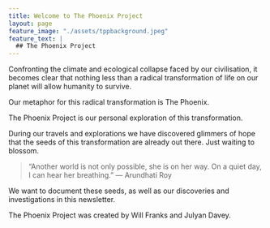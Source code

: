 ```yaml
---
title: Welcome to The Phoenix Project
layout: page
feature_image: "./assets/tppbackground.jpeg"
feature_text: |
  ## The Phoenix Project
---
```


Confronting the climate and ecological collapse faced by our civilisation, it becomes clear that nothing less than a radical transformation of life on our planet will allow humanity to survive.

Our metaphor for this radical transformation is The Phoenix.

The Phoenix Project is our personal exploration of this transformation.

During our travels and explorations we have discovered glimmers of hope that the seeds of this transformation are already out there. Just waiting to blossom.

> “Another world is not only possible, she is on her way. On a quiet day, I can hear her breathing.” ― Arundhati Roy

We want to document these seeds, as well as our discoveries and investigations in this newsletter.

The Phoenix Project was created by Will Franks and Julyan Davey.

<div class='mailmunch-forms-widget-788826'></div>

